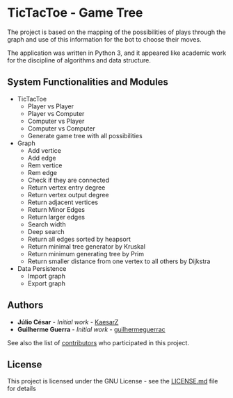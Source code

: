 # TicTacToe - Game Tree

The project is based on the mapping of the possibilities of plays through the graph and use of this information for the bot to choose their moves.

The application was written in Python 3, and it appeared like academic work for the discipline of algorithms and data structure.

## System Functionalities and Modules

* TicTacToe
  - Player vs Player
  - Player vs Computer
  - Computer vs Player
  - Computer vs Computer
  - Generate game tree with all possibilities
* Graph
  - Add vertice
  - Add edge
  - Rem vertice
  - Rem edge
  - Check if they are connected
  - Return vertex entry degree
  - Return vertex output degree
  - Return adjacent vertices
  - Return Minor Edges
  - Return larger edges
  - Search width
  - Deep search
  - Return all edges sorted by heapsort
  - Return minimal tree generator by Kruskal
  - Return minimum generating tree by Prim
  - Return smaller distance from one vertex to all others by Dijkstra
* Data Persistence
  - Import graph
  - Export graph


## Authors

* **Júlio César** - *Initial work* - [KaesarZ](https://github.com/KaesarZ)
* **Guilherme Guerra** - *Initial work* - [guilhermeguerrac](https://github.com/guilhermeguerrac)

See also the list of [contributors](https://github.com/KaesarZ/TicTacToe-GameTree/contributors) who participated in this project.

## License

This project is licensed under the GNU License - see the [LICENSE.md](LICENSE.md) file for details
